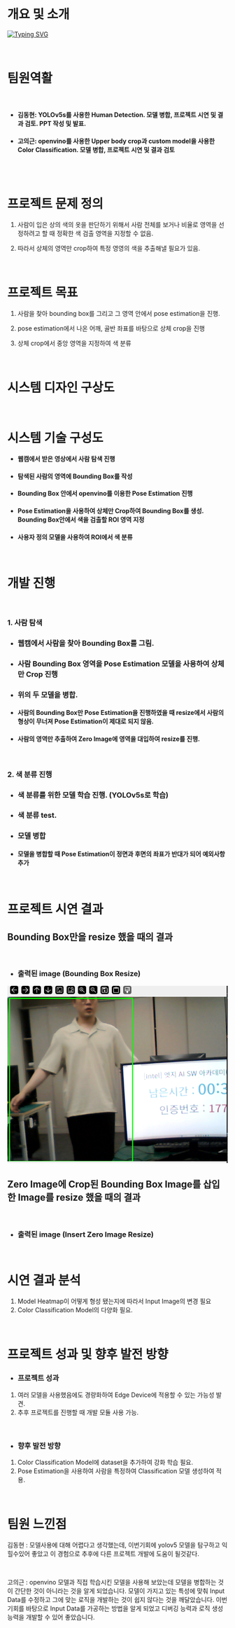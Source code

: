 
# 개요 및 소개

[![Typing SVG](https://readme-typing-svg.demolab.com?font=Fira+Code&size=25&pause=1000&color=2609F7&background=FFFFFF&center=true&vCenter=true&repeat=false&width=700&height=75&lines=Human+Detection+and+Color+Classification)](https://git.io/typing-svg)

<br>   

# 팀원역활     

<br>   

- #### 김동현: YOLOv5s를 사용한 Human Detection. 모델 병합, 프로젝트 시연 및 결과 검토. PPT 작성 및 발표.

- #### 고의근: openvino를 사용한 Upper body crop과 custom model을 사용한 Color Classification. 모델 병합, 프로젝트 시연 및 결과 검토


<br>  

   
<br>   
   
# 프로젝트 문제 정의

1. 사람이 입은 상의 색의 옷을 판단하기 위해서 사람 전체를 보거나 비율로 영역을 선정하려고 할 때 정확한 색 검출 영역을 지정할 수 없음.

2. 따라서 상체의 영역만 crop하여 특정 영영의 색을 추출해낼 필요가 있음.
   
<br>   

# 프로젝트 목표

1. 사람을 찾아 bounding box를 그리고 그 영역 안에서 pose estimation을 진행.

2. pose estimation에서 나온 어깨, 골반 좌표를 바탕으로 상체 crop을 진행

3. 상체 crop에서 중앙 영역을 지정하여 색 분류
   
<br>   
   
# 시스템 디자인 구상도


<br>   
   
# 시스템 기술 구성도
- #### 웹캠에서 받은 영상에서 사람 탐색 진행
- #### 탐색된 사람의 영역에 Bounding Box를 작성
- #### Bounding Box 안에서 openvino를 이용한 Pose Estimation 진행
- #### Pose Estimation을 사용하여 상체만 Crop하여 Bounding Box를 생성. Bounding Box안에서 색을 검출할 ROI 영역 지정
- #### 사용자 정의 모델을 사용하여 ROI에서 색 분류
   
<br>   
   
# 개발 진행
   
<br>   
   
### 1. 사람 탐색
- ### 웹캠에서 사람을 찾아 Bounding Box를 그림.
- ### 사람 Bounding Box 영역을 Pose Estimation 모델을 사용하여 상체만 Crop 진행 
- ### 위의 두 모델을 병합.
- #### 사람의 Bounding Box만 Pose Estimation을 진행하였을 때 resize에서 사람의 형상이 무너져 Pose Estimation이 제대로 되지 않음.
- #### 사람의 영역만 추출하여 Zero Image에 영역을 대입하여 resize를 진행.

<br>   
   
### 2. 색 분류 진행
- ### 색 분류를 위한 모델 학습 진행. (YOLOv5s로 학습)
- ### 색 분류 test.
- ### 모델 병합
- #### 모델을 병합할 때 Pose Estimation이 정면과 후면의 좌표가 반대가 되어 예외사항 추가
   
<br>    

# 프로젝트 시연 결과
  
## Bounding Box만을 resize 했을 때의 결과

<br>   

- ### 출력된 image (Bounding Box Resize)
![UpperBodyCrop1](https://github.com/kccistc/intel-05/blob/class01-05-keg-kdh/class01/mini-project/05-KEG-KDH/image/capture_human_detection1.png)
<br>   

## Zero Image에 Crop된 Bounding Box Image를 삽입한 Image를 resize 했을 때의 결과

<br>   

- ### 출력된 image (Insert Zero Image Resize)

<br>   

# 시연 결과 분석
   1. Model Heatmap이 어떻게 형성 됐는지에 따라서 Input Image의 변경 필요
   2. Color Classification Model의 다양화 필요.
     
<br>   

# 프로젝트 성과 및 향후 발전 방향
- ### 프로젝트 성과 
1. 여러 모델을 사용했음에도 경량화하여 Edge Device에 적용할 수 있는 가능성 발견.
2. 추후 프로젝트를 진행할 때 개발 모듈 사용 가능.
     
<br>   

- ### 향후 발전 방향
1. Color Classification Model에 dataset을 추가하여 강화 학습 필요.
2. Pose Estimation을 사용하여 사람을 특정하여 Classification 모델 생성하여 적용.
     
<br>   
 
# 팀원 느낀점

김동현 : 모델사용에 대해 어렵다고 생각했는데, 이번기회에 yolov5 모델을 탐구하고 익힐수있어 좋았고 이 경험으로 추후에 다른 프로젝트 개발에 도움이 될것같다.
     
<br>   

고의근 : openvino 모델과 직접 학습시킨 모델을 사용해 보았는데 모델을 병합하는 것이 간단한 것이 아니라는 것을 알게 되었습니다. 모델이 가지고 있는 특성에 맞춰 Input Data를 수정하고 그에 맞는 로직을 개발하는 것이 쉽지 않다는 것을 깨달았습니다. 이번 기회를 바탕으로 Input Data를 가공하는 방법을 알게 되었고 디버깅 능력과 로직 생성 능력을 개발할 수 있어 좋았습니다.
